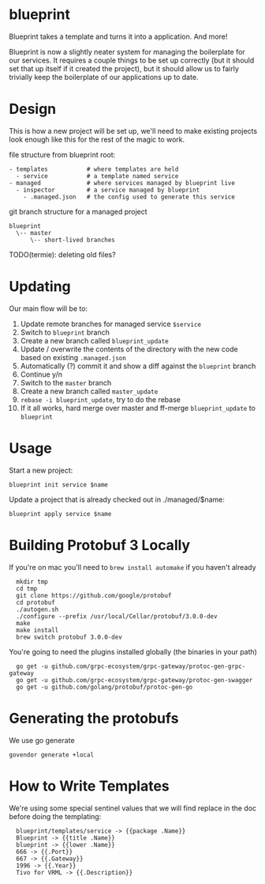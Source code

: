 # blueprint

Blueprint takes a template and turns it into a application. And more!

Blueprint is now a slightly neater system for managing the boilerplate for our
services. It requires a couple things to be set up correctly (but it should
set that up itself if it created the project), but it should allow us to fairly
trivially keep the boilerplate of our applications up to date.

# Design

This is how a new project will be set up, we'll need to make existing projects
look enough like this for the rest of the magic to work.

file structure from blueprint root:

```
- templates           # where templates are held
  - service           # a template named service
- managed             # where services managed by blueprint live
  - inspector         # a service managed by blueprint
    - .managed.json   # the config used to generate this service
```

git branch structure for a managed project
```
blueprint
  \-- master
      \-- short-lived branches
```

TODO(termie): deleting old files?

# Updating

Our main flow will be to:

  1. Update remote branches for managed service `$service`
  2. Switch to `blueprint` branch
  3. Create a new branch called `blueprint_update`
  4. Update / overwrite the contents of the directory with the new code based
     on existing `.managed.json`
  5. Automatically (?) commit it and show a diff against the `blueprint` branch
  6. Continue y/n
  7. Switch to the `master` branch
  8. Create a new branch called `master_update`
  9. `rebase -i blueprint_update`, try to do the rebase
  10. If it all works, hard merge over master and ff-merge `blueprint_update` to
      `blueprint`

# Usage

Start a new project:

`blueprint init service $name`

Update a project that is already checked out in ./managed/$name:

`blueprint apply service $name`




# Building Protobuf 3 Locally

If you're on mac you'll need to `brew install automake` if you haven't already

```
  mkdir tmp
  cd tmp
  git clone https://github.com/google/protobuf
  cd protobuf
  ./autogen.sh
  ./configure --prefix /usr/local/Cellar/protobuf/3.0.0-dev
  make
  make install
  brew switch protobuf 3.0.0-dev
```


You're going to need the plugins installed globally (the binaries in your path)

```
  go get -u github.com/grpc-ecosystem/grpc-gateway/protoc-gen-grpc-gateway
  go get -u github.com/grpc-ecosystem/grpc-gateway/protoc-gen-swagger
  go get -u github.com/golang/protobuf/protoc-gen-go
```
# Generating the protobufs

We use go generate

```
govendor generate +local
```



# How to Write Templates

We're using some special sentinel values that we will find replace in the doc
before doing the templating:

```
  blueprint/templates/service -> {{package .Name}}
  Blueprint -> {{title .Name}}
  blueprint -> {{lower .Name}}
  666 -> {{.Port}}
  667 -> {{.Gateway}}
  1996 -> {{.Year}}
  Tivo for VRML -> {{.Description}}
```
